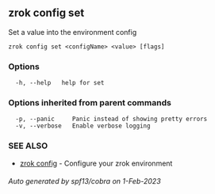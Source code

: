 ## zrok config set

Set a value into the environment config

```
zrok config set <configName> <value> [flags]
```

### Options

```
  -h, --help   help for set
```

### Options inherited from parent commands

```
  -p, --panic     Panic instead of showing pretty errors
  -v, --verbose   Enable verbose logging
```

### SEE ALSO

* [zrok config](zrok_config.md)	 - Configure your zrok environment

###### Auto generated by spf13/cobra on 1-Feb-2023
